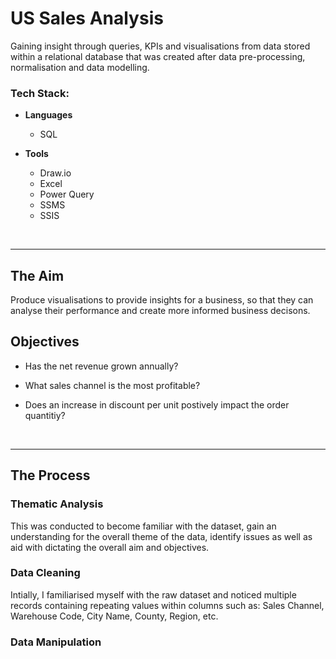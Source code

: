 # US Sales Analysis
Gaining insight through queries, KPIs and visualisations from data stored within a relational database that was created after data pre-processing, normalisation and data modelling.

### Tech Stack:
* **Languages**
  
  - SQL
    
* **Tools**
    
  - Draw.io
  - Excel
  - Power Query
  - SSMS
  - SSIS
<br/>

___

## The Aim
Produce visualisations to provide insights for a business, so that they can analyse their performance and create more informed business decisons.

## Objectives
- Has the net revenue grown annually?

- What sales channel is the most profitable?

- Does an increase in discount per unit postively impact the order quantitiy?
<br/>

___

## The Process

### Thematic Analysis

This was conducted to become familiar with the dataset, gain an understanding for the overall theme of the data, identify issues as well as aid with dictating the overall aim and objectives.  

### Data Cleaning

Intially, I familiarised myself with the raw dataset and noticed multiple records containing repeating values within columns such as: Sales Channel, Warehouse Code, City Name, County, Region, etc.

### Data Manipulation



